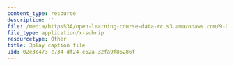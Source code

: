 ```yaml
---
content_type: resource
description: ''
file: /media/https%3A/open-learning-course-data-rc.s3.amazonaws.com/9-00sc-introduction-to-psychology-fall-2011/02e3c473c734df24c62a32fa9f86286f_qZdm4mpQA_8.srt
file_type: application/x-subrip
resourcetype: Other
title: 3play caption file
uid: 02e3c473-c734-df24-c62a-32fa9f86286f
---
```

